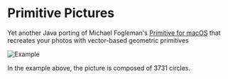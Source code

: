 # Primitive Pictures

Yet another Java porting of Michael Fogleman's [Primitive for macOS](https://primitive.lol/) that recreates your photos with vector-based geometric primitives

![Example](https://tonykwok.github.io/assets/images/primitive-java-swing.png)

In the example above, the picture is composed of 3731 circles.
